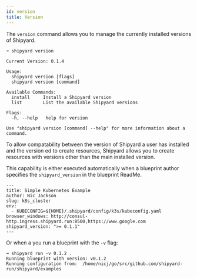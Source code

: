```yaml
---
id: version
title: Version
---
```


The `version` command allows you to manage the currently installed versions of Shipyard.

```shell
➜ shipyard version

Current Version: 0.1.4

Usage:
  shipyard version [flags]
  shipyard version [command]

Available Commands:
  install     Install a Shipyard version
  list        List the available Shipyard versions

Flags:
  -h, --help   help for version

Use "shipyard version [command] --help" for more information about a command.
```

To allow compatability between the version of Shipyard a user has installed and the version ed to create resources, Shipyard allows you to create resources with versions other than the main installed version.

This capability is either executed automatically when a blueprint author specifies the `shipyard_version` in the blueprint ReadMe.

```
---
title: Simple Kubernetes Example
author: Nic Jackson
slug: k8s_cluster
env:
  - KUBECONFIG=${HOME}/.shipyard/config/k3s/kubeconfig.yaml
browser_windows: http://consul-http.ingress.shipyard.run:8500,https://www.google.com
shipyard_version: ">= 0.1.1"
---
```

Or when a you run a blueprint with the `-v` flag:

```
➜ shipyard run -v 0.1.2 .
Running blueprint with version: v0.1.2
Running configuration from:  /home/nicj/go/src/github.com/shipyard-run/shipyard/examples
```
